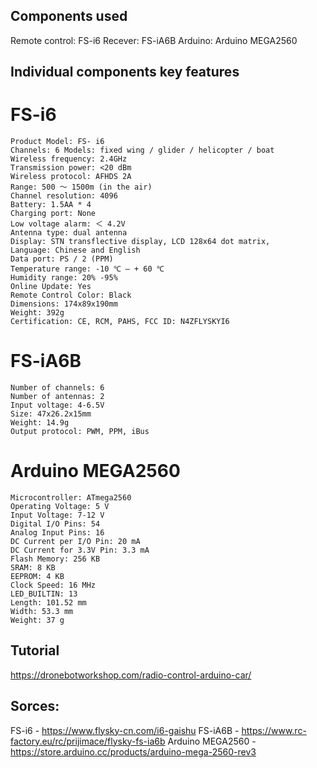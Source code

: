 
## Components used

Remote control: FS-i6
Recever: FS-iA6B
Arduino: Arduino MEGA2560 

## Individual components key features

# FS-i6

    Product Model: FS- i6 
    Channels: 6 Models: fixed wing / glider / helicopter / boat 
    Wireless frequency: 2.4GHz 
    Transmission power: <20 dBm 
    Wireless protocol: AFHDS 2A 
    Range: 500 ～ 1500m (in the air) 
    Channel resolution: 4096 
    Battery: 1.5AA * 4 
    Charging port: None 
    Low voltage alarm: ＜ 4.2V 
    Antenna type: dual antenna 
    Display: STN transflective display, LCD 128x64 dot matrix, 
    Language: Chinese and English 
    Data port: PS / 2 (PPM) 
    Temperature range: -10 ℃ — + 60 ℃ 
    Humidity range: 20% -95% 
    Online Update: Yes 
    Remote Control Color: Black 
    Dimensions: 174x89x190mm 
    Weight: 392g 
    Certification: CE, RCM, PAHS, FCC ID: N4ZFLYSKYI6


# FS-iA6B

    Number of channels: 6
    Number of antennas: 2
    Input voltage: 4-6.5V
    Size: 47x26.2x15mm
    Weight: 14.9g
    Output protocol: PWM, PPM, iBus

# Arduino MEGA2560

    Microcontroller: ATmega2560
    Operating Voltage: 5 V
    Input Voltage: 7-12 V
    Digital I/O Pins: 54
    Analog Input Pins: 16
    DC Current per I/O Pin: 20 mA
    DC Current for 3.3V Pin: 3.3 mA
    Flash Memory: 256 KB
    SRAM: 8 KB
    EEPROM: 4 KB
    Clock Speed: 16 MHz
    LED_BUILTIN: 13
    Length: 101.52 mm
    Width: 53.3 mm
    Weight: 37 g

## Tutorial

https://dronebotworkshop.com/radio-control-arduino-car/


## Sorces:

FS-i6 - https://www.flysky-cn.com/i6-gaishu
FS-iA6B - https://www.rc-factory.eu/rc/prijimace/flysky-fs-ia6b
Arduino MEGA2560 - https://store.arduino.cc/products/arduino-mega-2560-rev3